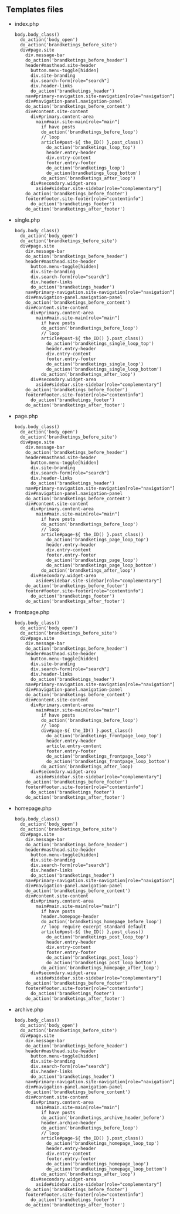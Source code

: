 ## Templates files

- index.php

      body.body_class()
        do_action('body_open')
        do_action('brandketings_before_site')
        div#page.site
          div.message-bar
          do_action('brandketings_before_header')
          header#masthead.site-header
            button.menu-toggle[hidden]
            div.site-branding
            div.search-form[role="search"]
            div.header-links
            do_action('brandketings_header')
          nav#primary-navigation.site-navigation[role="navigation"]
          div#navigation-panel.navigation-panel
          do_action('brandketings_before_content')
          div#content.site-content
            div#primary.content-area
              main#main.site-main[role="main"]
                if have posts
                do_action('brandketings_before_loop')
                // loop
                article#post-${ the_ID() }.post_class()
                  do_action('brandketings_loop_top')
                  header.entry-header
                  div.entry-content
                  footer.entry-footer
                  do_action('brandketings_loop')
                  do_action(brandketings_loop_bottom')
                do_action('brandketings_after_loop')
            div#secondary.widget-area
              aside#sidebar.site-sidebar[role="complementary"]
          do_action('brandketings_before_footer')
          footer#footer.site-footer[role="contentinfo"]
            do_action('brandketings_footer')
          do_action('brandketings_after_footer')

- single.php

      body.body_class()
        do_action('body_open')
        do_action('brandketings_before_site')
        div#page.site
          div.message-bar
          do_action('brandketings_before_header')
          header#masthead.site-header
            button.menu-toggle[hidden]
            div.site-branding
            div.search-form[role="search"]
            div.header-links
            do_action('brandketings_header')
          nav#primary-navigation.site-navigation[role="navigation"]
          div#navigation-panel.navigation-panel
          do_action('brandketings_before_content')
          div#content.site-content
            div#primary.content-area
              main#main.site-main[role="main"]
                if have posts
                do_action('brandketings_before_loop')
                // loop
                article#post-${ the_ID() }.post_class()
                  do_action('brandketings_single_loop_top')
                  header.entry-header
                  div.entry-content
                  footer.entry-footer
                  do_action('brandketings_single_loop')
                  do_action('brandketings_single_loop_bottom')
                do_action('brandketings_after_loop')
            div#secondary.widget-area
              aside#sidebar.site-sidebar[role="complementary"]
          do_action('brandketings_before_footer')
          footer#footer.site-footer[role="contentinfo"]
            do_action('brandketings_footer')
          do_action('brandketings_after_footer')

- page.php

      body.body_class()
        do_action('body_open')
        do_action('brandketings_before_site')
        div#page.site
          div.message-bar
          do_action('brandketings_before_header')
          header#masthead.site-header
            button.menu-toggle[hidden]
            div.site-branding
            div.search-form[role="search"]
            div.header-links
            do_action('brandketings_header')
          nav#primary-navigation.site-navigation[role="navigation"]
          div#navigation-panel.navigation-panel
          do_action('brandketings_before_content')
          div#content.site-content
            div#primary.content-area
              main#main.site-main[role="main"]
                if have posts
                do_action('brandketings_before_loop')
                // loop
                article#page-${ the_ID() }.post_class()
                  do_action('brandketings_page_loop_top')
                  header.entry-header
                  div.entry-content
                  footer.entry-footer
                  do_action('brandketings_page_loop')
                  do_action('brandketings_page_loop_bottom')
                do_action('brandketings_after_loop')
            div#secondary.widget-area
              aside#sidebar.site-sidebar[role="complementary"]
          do_action('brandketings_before_footer')
          footer#footer.site-footer[role="contentinfo"]
            do_action('brandketings_footer')
          do_action('brandketings_after_footer')

- frontpage.php

      body.body_class()
        do_action('body_open')
        do_action('brandketings_before_site')
        div#page.site
          div.message-bar
          do_action('brandketings_before_header')
          header#masthead.site-header
            button.menu-toggle[hidden]
            div.site-branding
            div.search-form[role="search"]
            div.header-links
            do_action('brandketings_header')
          nav#primary-navigation.site-navigation[role="navigation"]
          div#navigation-panel.navigation-panel
          do_action('brandketings_before_content')
          div#content.site-content
            div#primary.content-area
              main#main.site-main[role="main"]
                if have posts
                do_action('brandketings_before_loop')
                // loop
                div#page-${ the_ID() }.post_class()
                  do_action('brandketings_frontpage_loop_top')
                  header.entry-header
                  article.entry-content
                  footer.entry-footer
                  do_action('brandketings_frontpage_loop')
                  do_action('brandketings_frontpage_loop_bottom')
                do_action('brandketings_after_loop)
            div#secondary.widget-area
              aside#sidebar.site-sidebar[role="complementary"]
          do_action('brandketings_before_footer')
          footer#footer.site-footer[role="contentinfo"]
            do_action('brandketings_footer')
          do_action('brandketings_after_footer')

- homepage.php

      body.body_class()
        do_action('body_open')
        do_action('brandketings_before_site')
        div#page.site
          div.message-bar
          do_action('brandketings_before_header')
          header#masthead.site-header
            button.menu-toggle[hidden]
            div.site-branding
            div.search-form[role="search"]
            div.header-links
            do_action('brandketings_header')
          nav#primary-navigation.site-navigation[role="navigation"]
          div#navigation-panel.navigation-panel
          do_action('brandketings_before_content')
          div#content.site-content
            div#primary.content-area
              main#main.site-main[role="main"]
                if have posts
                header.homepage-header
                do_action('brandketings_homepage_before_loop')
                // loop require excerpt standard default
                article#post-${ the_ID() }.post_class()
                  do_action('brandketings_post_loop_top')
                  header.entry-header
                  div.entry-content
                  footer.entry-footer
                  do_action('brandketings_post_loop')
                  do_action('brandketings_post_loop_bottom')
                do_action('brandketings_homepage_after_loop')
            div#secondary.widget-area
              aside#sidebar.site-sidebar[role="complementary"]
          do_action('brandketings_before_footer')
          footer#footer.site-footer[role="contentinfo"]
            do_action('brandketings_footer')
          do_action('brandketings_after_footer')

- archive.php

      body.body_class()
        do_action('body_open')
        do_action('brandketings_before_site')
        div#page.site
          div.message-bar
          do_action('brandketings_before_header')
          header#masthead.site-header
            button.menu-toggle[hidden]
            div.site-branding
            div.search-form[role="search"]
            div.header-links
            do_action('brandketings_header')
          nav#primary-navigation.site-navigation[role="navigation"]
          div#navigation-panel.navigation-panel
          do_action('brandketings_before_content')
          div#content.site-content
            div#primary.content-area
              main#main.site-main[role="main"]
                if have posts
                do_action('brandketings_archive_header_before')
                header.archive-header
                do_action('brandketings_before_loop')
                // loop
                article#page-${ the_ID() }.post_class()
                  do_action('brandketings_homepage_loop_top')
                  header.entry-header
                  div.entry-content
                  footer.entry-footer
                  do_action('brandketings_homepage_loop')
                  do_action('brandketings_homepage_loop_bottom')
                do_action('brandketings_after_loop')
            div#secondary.widget-area
              aside#sidebar.site-sidebar[role="complementary"]
          do_action('brandketings_before_footer')
          footer#footer.site-footer[role="contentinfo"]
            do_action('brandketings_footer')
          do_action('brandketings_after_footer')
